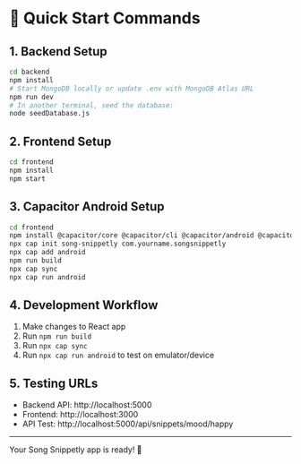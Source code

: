 # 🚀 Quick Start Commands

## 1. Backend Setup
```bash
cd backend
npm install
# Start MongoDB locally or update .env with MongoDB Atlas URL
npm run dev
# In another terminal, seed the database:
node seedDatabase.js
```

## 2. Frontend Setup  
```bash
cd frontend
npm install
npm start
```

## 3. Capacitor Android Setup
```bash
cd frontend
npm install @capacitor/core @capacitor/cli @capacitor/android @capacitor/share @capacitor/filesystem @capacitor/preferences
npx cap init song-snippetly com.yourname.songsnippetly
npx cap add android
npm run build
npx cap sync
npx cap run android
```

## 4. Development Workflow
1. Make changes to React app
2. Run `npm run build` 
3. Run `npx cap sync`
4. Run `npx cap run android` to test on emulator/device

## 5. Testing URLs
- Backend API: http://localhost:5000
- Frontend: http://localhost:3000
- API Test: http://localhost:5000/api/snippets/mood/happy

---

Your Song Snippetly app is ready! 🎵